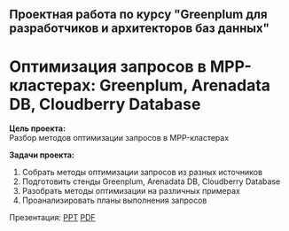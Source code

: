 ## Проектная работа по курсу "Greenplum для разработчиков и архитекторов баз данных" ##
   
# Оптимизация запросов в MPP-кластерах: Greenplum, Arenadata DB, Cloudberry Database #

**Цель проекта:**   
Разбор методов оптимизации запросов в MPP-кластерах   
   
**Задачи проекта:**   
1. Собрать методы оптимизации запросов из разных источников   
2. Подготовить стенды Greenplum, Arenadata DB, Cloudberry Database   
3. Разобрать методы оптимизации на различных примерах   
4. Проанализировать планы выполнения запросов   

Презентация: [PPT](Project_Optimization.ppt) [PDF](Project_Optimization.pdf)   




